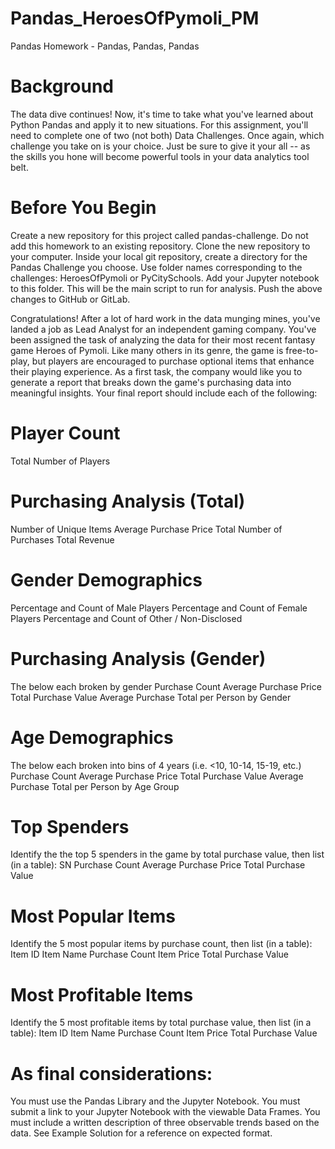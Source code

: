 # Pandas_HeroesOfPymoli_PM
Pandas Homework - Pandas, Pandas, Pandas

# Background
The data dive continues!
Now, it's time to take what you've learned about Python Pandas and apply it to new situations. For this assignment, you'll need to complete one of two (not both)  Data Challenges. Once again, which challenge you take on is your choice. Just be sure to give it your all -- as the skills you hone will become powerful tools in your data analytics tool belt.

# Before You Begin
Create a new repository for this project called pandas-challenge. Do not add this homework to an existing repository.
Clone the new repository to your computer.
Inside your local git repository, create a directory for the Pandas Challenge you choose. Use folder names corresponding to the challenges: HeroesOfPymoli or  PyCitySchools.
Add your Jupyter notebook to this folder. This will be the main script to run for analysis.
Push the above changes to GitHub or GitLab.

Congratulations! After a lot of hard work in the data munging mines, you've landed a job as Lead Analyst for an independent gaming company. You've been assigned the task of analyzing the data for their most recent fantasy game Heroes of Pymoli.
Like many others in its genre, the game is free-to-play, but players are encouraged to purchase optional items that enhance their playing experience. As a first task, the company would like you to generate a report that breaks down the game's purchasing data into meaningful insights.
Your final report should include each of the following:

# Player Count
Total Number of Players
# Purchasing Analysis (Total)
Number of Unique Items
Average Purchase Price
Total Number of Purchases
Total Revenue
# Gender Demographics
Percentage and Count of Male Players
Percentage and Count of Female Players
Percentage and Count of Other / Non-Disclosed
# Purchasing Analysis (Gender)
The below each broken by gender
Purchase Count
Average Purchase Price
Total Purchase Value
Average Purchase Total per Person by Gender
# Age Demographics
The below each broken into bins of 4 years (i.e. <10, 10-14, 15-19, etc.)
Purchase Count
Average Purchase Price
Total Purchase Value
Average Purchase Total per Person by Age Group
# Top Spenders
Identify the the top 5 spenders in the game by total purchase value, then list (in a table):
SN
Purchase Count
Average Purchase Price
Total Purchase Value
# Most Popular Items
Identify the 5 most popular items by purchase count, then list (in a table):
Item ID
Item Name
Purchase Count
Item Price
Total Purchase Value
# Most Profitable Items
Identify the 5 most profitable items by total purchase value, then list (in a table):
Item ID
Item Name
Purchase Count
Item Price
Total Purchase Value
# As final considerations:
You must use the Pandas Library and the Jupyter Notebook.
You must submit a link to your Jupyter Notebook with the viewable Data Frames.
You must include a written description of three observable trends based on the data.
See Example Solution for a reference on expected format.


